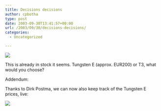 ```yaml
---
title: Decisions decisions
author: cpbotha
type: post
date: 2003-09-30T13:41:57+00:00
url: /2003/09/30/decisions-decisions/
categories:
  - Uncategorized

---
```

[![][1]][2]

This is already in stock it seems. Tungsten E (approx. EUR200) or T3, what would you choose?

Addendum:
  
Thanks to Dirk Postma, we can now also keep track of the Tungsten E prices, live:

[![][3]][4]

 [1]: http://www.pricewatch.info/item/17426/png/?n=5
 [2]: http://www.pricewatch.info/item/17426/
 [3]: http://www.pricewatch.info/item/17461/png/?n=5
 [4]: http://www.pricewatch.info/item/17461/